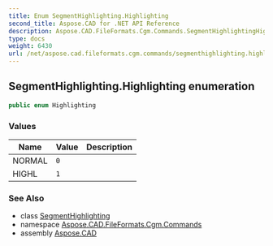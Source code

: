 ```yaml
---
title: Enum SegmentHighlighting.Highlighting
second_title: Aspose.CAD for .NET API Reference
description: Aspose.CAD.FileFormats.Cgm.Commands.SegmentHighlightingHighlighting enum. 
type: docs
weight: 6430
url: /net/aspose.cad.fileformats.cgm.commands/segmenthighlighting.highlighting/
---
```

## SegmentHighlighting.Highlighting enumeration

```csharp
public enum Highlighting
```

### Values

| Name | Value | Description |
| --- | --- | --- |
| NORMAL | `0` |  |
| HIGHL | `1` |  |

### See Also

* class [SegmentHighlighting](../segmenthighlighting/)
* namespace [Aspose.CAD.FileFormats.Cgm.Commands](../../aspose.cad.fileformats.cgm.commands/)
* assembly [Aspose.CAD](../../)


